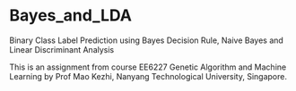 # Bayes_and_LDA
Binary Class Label Prediction using Bayes Decision Rule, Naive Bayes and Linear Discriminant Analysis

This is an assignment from course EE6227 Genetic Algorithm and Machine Learning by Prof Mao Kezhi, Nanyang Technological University, Singapore. 
